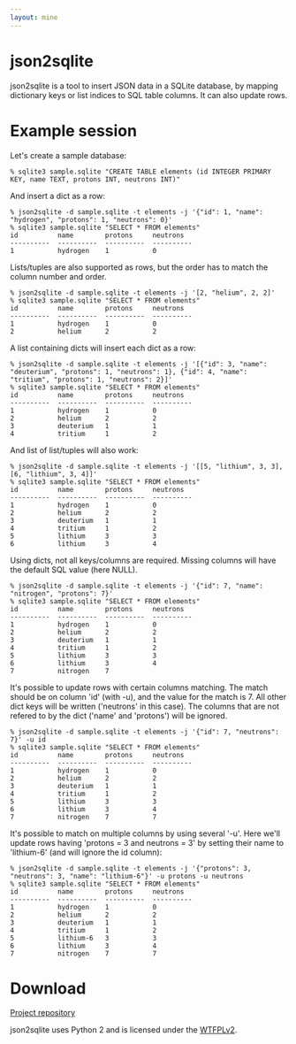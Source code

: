 ```yaml
---
layout: mine
---
```


# json2sqlite

json2sqlite is a tool to insert JSON data in a SQLite database, by mapping dictionary keys or list indices to SQL table columns. It can also update rows.

# Example session #

Let's create a sample database:

	% sqlite3 sample.sqlite "CREATE TABLE elements (id INTEGER PRIMARY KEY, name TEXT, protons INT, neutrons INT)"

And insert a dict as a row:

	% json2sqlite -d sample.sqlite -t elements -j '{"id": 1, "name": "hydrogen", "protons": 1, "neutrons": 0}'
	% sqlite3 sample.sqlite "SELECT * FROM elements"
	id          name        protons     neutrons  
	----------  ----------  ----------  ----------
	1           hydrogen    1           0         

Lists/tuples are also supported as rows, but the order has to match the column number and order.

	% json2sqlite -d sample.sqlite -t elements -j '[2, "helium", 2, 2]'
	% sqlite3 sample.sqlite "SELECT * FROM elements"
	id          name        protons     neutrons  
	----------  ----------  ----------  ----------
	1           hydrogen    1           0         
	2           helium      2           2         

A list containing dicts will insert each dict as a row:

	% json2sqlite -d sample.sqlite -t elements -j '[{"id": 3, "name": "deuterium", "protons": 1, "neutrons": 1}, {"id": 4, "name": "tritium", "protons": 1, "neutrons": 2}]'
	% sqlite3 sample.sqlite "SELECT * FROM elements"
	id          name        protons     neutrons  
	----------  ----------  ----------  ----------
	1           hydrogen    1           0         
	2           helium      2           2         
	3           deuterium   1           1         
	4           tritium     1           2         

And list of list/tuples will also work:

	% json2sqlite -d sample.sqlite -t elements -j '[[5, "lithium", 3, 3], [6, "lithium", 3, 4]]'
	% sqlite3 sample.sqlite "SELECT * FROM elements"
	id          name        protons     neutrons  
	----------  ----------  ----------  ----------
	1           hydrogen    1           0         
	2           helium      2           2         
	3           deuterium   1           1         
	4           tritium     1           2         
	5           lithium     3           3         
	6           lithium     3           4         

Using dicts, not all keys/columns are required. Missing columns will have the default SQL value (here NULL).

	% json2sqlite -d sample.sqlite -t elements -j '{"id": 7, "name": "nitrogen", "protons": 7}'
	% sqlite3 sample.sqlite "SELECT * FROM elements"
	id          name        protons     neutrons  
	----------  ----------  ----------  ----------
	1           hydrogen    1           0         
	2           helium      2           2         
	3           deuterium   1           1         
	4           tritium     1           2         
	5           lithium     3           3         
	6           lithium     3           4         
	7           nitrogen    7                     

It's possible to update rows with certain columns matching. The match should be on column 'id' (with -u), and the value for the match is 7. All other dict keys will be written ('neutrons' in this case). The columns that are not refered to by the dict ('name' and 'protons') will be ignored.

	% json2sqlite -d sample.sqlite -t elements -j '{"id": 7, "neutrons": 7}' -u id
	% sqlite3 sample.sqlite "SELECT * FROM elements"
	id          name        protons     neutrons  
	----------  ----------  ----------  ----------
	1           hydrogen    1           0         
	2           helium      2           2         
	3           deuterium   1           1         
	4           tritium     1           2         
	5           lithium     3           3         
	6           lithium     3           4         
	7           nitrogen    7           7         

It's possible to match on multiple columns by using several '-u'. Here we'll update rows having 'protons = 3 and neutrons = 3' by setting their name to 'lithium-6' (and will ignore the id column):

	% json2sqlite -d sample.sqlite -t elements -j '{"protons": 3, "neutrons": 3, "name": "lithium-6"}' -u protons -u neutrons
	% sqlite3 sample.sqlite "SELECT * FROM elements"
	id          name        protons     neutrons  
	----------  ----------  ----------  ----------
	1           hydrogen    1           0         
	2           helium      2           2         
	3           deuterium   1           1         
	4           tritium     1           2         
	5           lithium-6   3           3         
	6           lithium     3           4         
	7           nitrogen    7           7         

# Download #

[Project repository](https://github.com/hydrargyrum/attic/tree/master/json2sqlite)

json2sqlite uses Python 2 and is licensed under the [WTFPLv2](../wtfpl).
